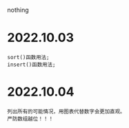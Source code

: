 nothing

# 2022.10.03
    sort()函数用法;
    insert()函数用法;

# 2022.10.04
    列出所有的可能情况，用图表代替数字会更加直观。
    严防数组越位！！！

